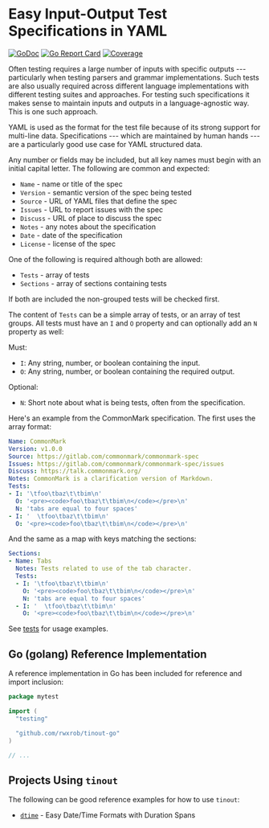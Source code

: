 # Easy Input-Output Test Specifications in YAML

[![GoDoc](https://godoc.org/github.com/rwxrob/tinout?status.svg)](https://godoc.org/github.com/rwxrob/tinout)
[![Go Report
Card](https://goreportcard.com/badge/github.com/rwxrob/tinout)](https://goreportcard.com/report/github.com/rwxrob/tinout)
[![Coverage](https://gocover.io/_badge/github.com/rwxrob/tinout)](https://gocover.io/github.com/rwxrob/tinout)

Often testing requires a large number of inputs with specific outputs
--- particularly when testing parsers and grammar implementations. Such
tests are also usually required across different language
implementations with different testing suites and approaches. For
testing such specifications it makes sense to maintain inputs and
outputs in a language-agnostic way. This is one such approach.

YAML is used as the format for the test file because of its strong
support for multi-line data. Specifications --- which are maintained by
human hands --- are a particularly good use case for YAML structured
data.

Any number or fields may be included, but all key names must begin with
an initial capital letter. The following are common and expected:

* `Name` - name or title of the spec
* `Version` - semantic version of the spec being tested
* `Source` - URL of YAML files that define the spec
* `Issues` - URL to report issues with the spec
* `Discuss` - URL of place to discuss the spec
* `Notes` - any notes about the specification
* `Date` - date of the specification
* `License` - license of the spec

One of the following is required although both are allowed:

* `Tests` - array of tests
* `Sections` - array of sections containing tests

If both are included the non-grouped tests will be checked first.

The content of `Tests` can be a simple array of tests, or an array of
test groups. All tests must have an `I` and `O` property and can
optionally add an `N` property as well:

Must:

* `I`: Any string, number, or boolean containing the input. 
* `O`: Any string, number, or boolean containing the required output. 

Optional:

* `N`: Short note about what is being tests, often from the specification.

Here's an example from the CommonMark specification. The first uses the array format:

```yaml
Name: CommonMark
Version: v1.0.0
Source: https://gitlab.com/commonmark/commonmark-spec
Issues: https://gitlab.com/commonmark/commonmark-spec/issues
Discuss: https://talk.commonmark.org/
Notes: CommonMark is a clarification version of Markdown.
Tests:
- I: '\tfoo\tbaz\t\tbim\n'
  O: '<pre><code>foo\tbaz\t\tbim\n</code></pre>\n'
  N: 'tabs are equal to four spaces' 
- I: '  \tfoo\tbaz\t\tbim\n'
  O: '<pre><code>foo\tbaz\t\tbim\n</code></pre>\n'
```

And the same as a map with keys matching the sections:

```yaml
Sections:
- Name: Tabs
  Notes: Tests related to use of the tab character.
  Tests:
  - I: '\tfoo\tbaz\t\tbim\n'
    O: '<pre><code>foo\tbaz\t\tbim\n</code></pre>\n'
    N: 'tabs are equal to four spaces' 
  - I: '  \tfoo\tbaz\t\tbim\n'
    O: '<pre><code>foo\tbaz\t\tbim\n</code></pre>\n'
```

See [tests](tinout_test.go) for usage examples.

## Go (golang) Reference Implementation


A reference implementation in Go has been included for reference and
import inclusion:

```go
package mytest

import (
  "testing"

  "github.com/rwxrob/tinout-go"
)

// ...
```

## Projects Using `tinout`

The following can be good reference examples for how to use `tinout`:

* [`dtime`](https://github.com/rwxrob/dtime/blob/master/testdata/dtime.yaml) - Easy Date/Time Formats with Duration Spans


